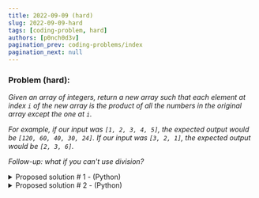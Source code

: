 ```yaml
---
title: 2022-09-09 (hard)
slug: 2022-09-09-hard
tags: [coding-problem, hard]
authors: [p0nch0d3v]
pagination_prev: coding-problems/index
pagination_next: null
---
```

### Problem (hard):
*Given an array of integers, return a new array such that each element at index `i` of the new array is the product of all the numbers in the original array except the one at `i`.*

*For example, if our input was `[1, 2, 3, 4, 5]`, the expected output would be `[120, 60, 40, 30, 24]`. If our input was `[3, 2, 1]`, the expected output would be `[2, 3, 6]`.*

*Follow-up: what if you can't use division?*

<details>
<summary>Proposed solution # 1 - (Python)</summary>
<p>

```python
def main(the_list, expected):
    print('List: ', the_list)
    print('Expected:', expected)

    factor = 1
    for item in the_list:
        factor = factor * item
    print('Factor:', factor)    
    
    result = []
    for item in the_list:
        i = 0
        while (i < factor):
            i = i + 1
            if (i * item == factor):
                result.append(i)
                
    print('Result:', result)

    return 0

if __name__ == "__main__":
    main([1, 2, 3, 4, 5], [120, 60, 40, 30, 24])
    main([3, 2, 1], [2, 3, 6])
```

</p>
</details>

<details>
<summary>Proposed solution # 2 - (Python)</summary>
<p>

```python
def main(my_array):
    result = [1] * len(my_array)
    i = 0
    j = 0
    
    while True:
        if i != j:
            result[i] = result[i]  * my_array[j]
        j = j + 1
        if j >= len(my_array):
            j = 0
            i = i + 1
        if i >= len(my_array):
            break
        
    print(result)

if __name__ == "__main__":
    main([1, 2, 3, 4, 5])
    main([3, 2, 1])
```

</p>
</details>